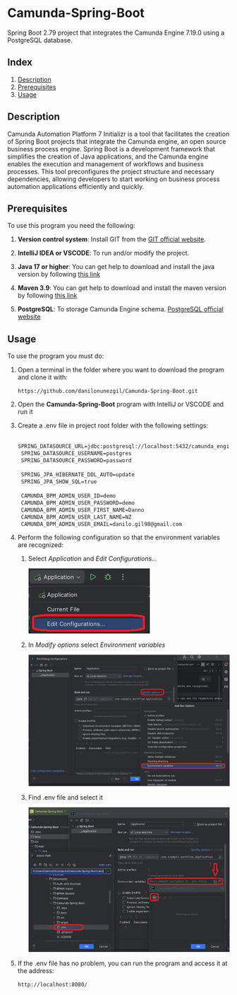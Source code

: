 # Camunda-Spring-Boot
Spring Boot 2.79 project that integrates the Camunda Engine 7.19.0 using a PostgreSQL database.

## Index

1. [Description](#description)
2. [Prerequisites](#prerequisites)
3. [Usage](#usage)


## Description

Camunda Automation Platform 7 Initializr is a tool that facilitates the creation of Spring Boot projects that integrate the Camunda engine, an open source business process engine. Spring Boot is a development framework that simplifies the creation of Java applications, and the Camunda engine enables the execution and management of workflows and business processes. This tool preconfigures the project structure and necessary dependencies, allowing developers to start working on business process automation applications efficiently and quickly.


## Prerequisites

To use this program you need the following:

1. **Version control system**: Install GIT from the [GIT official website](https://git-scm.com/downloads).

2. **IntelliJ IDEA or VSCODE**: To run and/or modify the project.

3. **Java 17 or higher**: You can get help to download and install the java version by following [this link](https://www.youtube.com/watch?v=oAin-q1oTDw&pp=ygUXY29tbyBjb25maWd1cmFyIGphdmEgMTc%3D)

4. **Maven 3.9**: You can get help to download and install the maven version by following [this link](https://www.youtube.com/watch?v=1QfiyR_PWxU&pp=ygUSaW5zdGFsYXIgbWF2ZW4gMy45)

5. **PostgreSQL**: To storage Camunda Engine schema. [PostgreSQL official website](https://www.postgresql.org/download/) 

## Usage

To use the program you must do:

1. Open a terminal in the folder where you want to download the program and clone it with:

   ```
   https://github.com/danilonunezgil/Camunda-Spring-Boot.git
   ```

2. Open the **Camunda-Spring-Boot** program with IntelliJ or VSCODE and run it

3. Create a .env file in project root folder with the following settings:

   ```
    SPRING_DATASOURCE_URL=jdbc:postgresql://localhost:5432/camunda_engine
    SPRING_DATASOURCE_USERNAME=postgres
    SPRING_DATASOURCE_PASSWORD=password
    
    SPRING_JPA_HIBERNATE_DDL_AUTO=update
    SPRING_JPA_SHOW_SQL=true
    
    CAMUNDA_BPM_ADMIN_USER_ID=demo
    CAMUNDA_BPM_ADMIN_USER_PASSWORD=demo
    CAMUNDA_BPM_ADMIN_USER_FIRST_NAME=Danno
    CAMUNDA_BPM_ADMIN_USER_LAST_NAME=NZ
    CAMUNDA_BPM_ADMIN_USER_EMAIL=danilo.gil98@gmail.com
   ```
4. Perform the following configuration so that the environment variables are recognized:

   1. Select *Application* and *Edit Configurations...*

      ![Edit Configurations](docs/step1.png)

   2. In *Modify options* select *Environment variables*
      
      ![Environment variables](docs/step2.png)
   
   3. Find .env file and select it
      
      ![Select env file](docs/step3.png)


5. If the .env file has no problem, you can run the program and access it at the address:
   
   ```
   http://localhost:8080/
   ```
